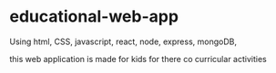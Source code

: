 # educational-web-app
Using  html, CSS, javascript, react, node, express, mongoDB, 

this web application is made for kids for there co curricular activities
